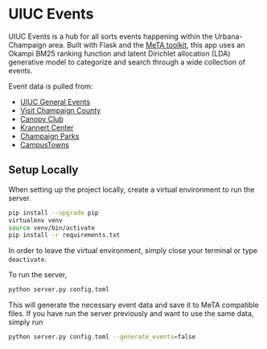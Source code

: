 # UIUC Events
UIUC Events is a hub for all sorts events happening within the Urbana-Champaign area. 
Built with Flask and the [MeTA toolkit](https://meta-toolkit.org/), this app uses an Okampi BM25 ranking function 
and latent Dirichlet allocation (LDA) generative model to categorize and search through a wide collection of events.

Event data is pulled from:
* [UIUC General Events](https://calendars.illinois.edu/list/7)
* [Visit Champaign County](https://www.visitchampaigncounty.org/events)
* [Canopy Club](http://canopyclub.com/calendar)
* [Krannert Center](https://krannertcenter.com/calendar)
* [Champaign Parks](https://champaignparks.com/events/)
* [CampusTowns](https://campustowns.com/events/)

## Setup Locally
When setting up the project locally, create a virtual environment to run the server.
```bash
pip install --upgrade pip
virtualenv venv
source venv/bin/activate
pip install -r requirements.txt
```
In order to leave the virtual environment, simply close your terminal or type
`deactivate`.

To run the server,
```bash
python server.py config.toml
```
This will generate the necessary event data and save it to MeTA compatible files. If you have run the 
server previously and want to use the same data, simply run
```bash
python server.py config.toml --generate_events=false
```


